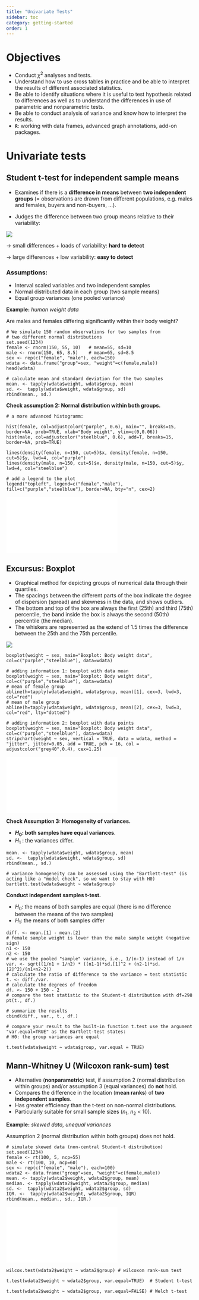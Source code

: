 ```yaml
---
title: "Univariate Tests"
sidebar: toc
category: getting-started
order: 1
---
```


#  Objectives

* Conduct $\chi^2$ analyses and tests.
* Understand how to use cross tables in practice and be able to interpret the results of different associated statistics.
* Be able to identify situations where it is useful to test hypothesis related to differences as well as to understand the differences in use of parametric and nonparametric tests.
* Be able to conduct analysis of variance and know how to interpret the results.
* **`R`**: working with data frames, advanced graph annotations, add-on packages.

# Univariate tests


## Student t-test for independent sample means

* Examines if there is a **difference in means** between **two independent groups** (= observations are drawn from different populations, e.g. males and females, buyers and non-buyers, ...).

* Judges the difference between two group means relative to their variability:

![](./Assets/Ttest1.png)

-> small differences + loads of variability: **hard to detect**

-> large differences + low variability: **easy to detect**


### Assumptions:

* Interval scaled variables and two independent samples
* Normal distributed data in each group (two sample means)
* Equal group variances (one pooled variance)


**Example:** *human weight data*

Are males and females differing significantly within their body weight?

```
# We simulate 150 random observations for two samples from
# two different normal distributions
set.seed(1234)
female <- rnorm(150, 55, 10)   # mean=55, sd=10
male <- rnorm(150, 65, 8.5)    # mean=65, sd=8.5
sex <- rep(c("female", "male"), each=150)
wdata <- data.frame("group"=sex, "weight"=c(female,male))
head(wdata)

# calculate mean and standard deviation for the two samples
mean. <- tapply(wdata$weight, wdata$group, mean)
sd. <-  tapply(wdata$weight, wdata$group, sd)
rbind(mean., sd.)
```

**Check assumption 2: Normal distribution within both groups.**

```
# a more advanced histogramm:

hist(female, col=adjustcolor("purple", 0.6), main="", breaks=15, border=NA, prob=TRUE, xlab="Body weight", ylim=c(0,0.06))
hist(male, col=adjustcolor("steelblue", 0.6), add=T, breaks=15, border=NA, prob=TRUE)

lines(density(female, n=150, cut=5)$x, density(female, n=150, cut=5)$y, lwd=4, col="purple")
lines(density(male, n=150, cut=5)$x, density(male, n=150, cut=5)$y, lwd=4, col="steelblue")

# add a legend to the plot
legend("topleft", legend=c("female","male"), fill=c("purple","steelblue"), border=NA, bty="n", cex=2)
```

![](./Assets/ex1.pdf)


## Excursus: Boxplot

* Graphical method for depicting groups of numerical data through their quartiles.
* The spacings between the different parts of the box indicate the degree of dispersion (spread) and skewness in the data, and shows outliers.
* The bottom and top of the box are always the first (25th) and third (75th) percentile, the band inside the box is always the second (50th) percentile (the median).
* The whiskers are represented as the extend of $1.5$ times the difference between the 25th and the 75th percentile.

![](./Assets/boxplot.PNG)


```
boxplot(weight ~ sex, main="Boxplot: Body weight data", col=c("purple","steelblue"), data=wdata)
```

```
# adding information 1: boxplot with data mean
boxplot(weight ~ sex, main="Boxplot: Body weight data", col=c("purple","steelblue"), data=wdata)
# mean of female group
abline(h=tapply(wdata$weight, wdata$group, mean)[1], cex=3, lwd=3, col="red")
# mean of male group
abline(h=tapply(wdata$weight, wdata$group, mean)[2], cex=3, lwd=3, col="red", lty="dotted")
```

```
# adding information 2: boxplot with data points
boxplot(weight ~ sex, main="Boxplot: Body weight data", col=c("purple","steelblue"), data=wdata)
stripchart(weight ~ sex, vertical = TRUE, data = wdata, method = "jitter", jitter=0.05, add = TRUE, pch = 16, col = adjustcolor("grey40",0.4), cex=1.25)
```

![](./Assets/t1c.pdf)


**Check Assumption 3: Homogeneity of variances.**

* **$H_0$: both samples have equal variances**.
* $H_1$ : the variances differ.

```
mean. <- tapply(wdata$weight, wdata$group, mean)
sd. <-  tapply(wdata$weight, wdata$group, sd)
rbind(mean., sd.)
```

```
# variance homogeneity can be assessed using the "Bartlett-test" (is acting like a "model check", so we want to stay with H0)
bartlett.test(wdata$weight ~ wdata$group)
```

**Conduct independent samples t-test.**

* $H_0$: the means of both samples are equal (there is no difference between the means of the two samples)
* $H_1$: the means of both samples differ

```
diff. <- mean.[1] - mean.[2]
# female sample weight is lower than the male sample weight (negative sign)
n1 <- 150
n2 <- 150
# we use the pooled "sample" variance, i.e., 1/(n-1) instead of 1/n
var. <- sqrt((1/n1 + 1/n2) * ((n1-1)*sd.[1]^2 + (n2-1)*sd.[2]^2)/(n1+n2-2))
# calculate the ratio of difference to the variance = test statistic
t. <- diff./var.
# calculate the degrees of freedom
df. <- 150 + 150 - 2
# compare the test statistic to the Student-t distribution with df=298
pt(t., df.)

# summarize the results
cbind(diff., var., t., df.)
```

```
# compare your result to the built-in function t.test use the argument "var.equal=TRUE" as the Bartlett-test states:
# H0: the group variances are equal

t.test(wdata$weight ~ wdata$group, var.equal = TRUE)
```

## Mann-Whitney U (Wilcoxon rank-sum) test

* Alternative (**nonparametric**) test, if assumption 2 (normal distribution within groups) and/or assumption 3 (equal variances) do **not** hold.
* Compares the difference in the location (**mean ranks**) of **two independent samples**.
* Has greater efficiency than the t-test on non-normal distributions.
* Particularly suitable for small sample sizes ($n_1$, $n_2$ < 10).

**Example:** *skewed data, unequal variances*

Assumption 2 (normal distribution within both groups) does not hold.

```
# simulate skewed data (non-central Student-t distribution)
set.seed(1234)
female <- rt(100, 5, ncp=55)
male <- rt(100, 10, ncp=60)
sex <- rep(c("female", "male"), each=100)
wdata2 <- data.frame("group"=sex, "weight"=c(female,male))
mean. <- tapply(wdata2$weight, wdata2$group, mean)
median. <- tapply(wdata2$weight, wdata2$group, median)
sd. <-  tapply(wdata2$weight, wdata2$group, sd)
IQR. <-  tapply(wdata2$weight, wdata2$group, IQR)
rbind(mean., median., sd., IQR.)
```

![](./Assets/t3.pdf)


```
wilcox.test(wdata2$weight ~ wdata2$group) # wilcoxon rank-sum test
```

```
t.test(wdata2$weight ~ wdata2$group, var.equal=TRUE)  # Student t-test
```

```
t.test(wdata2$weight ~ wdata2$group, var.equal=FALSE) # Welch t-test
```
